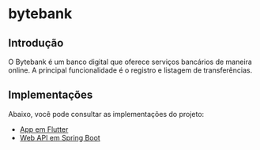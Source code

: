 # bytebank

## Introdução

O Bytebank é um banco digital que oferece serviços bancários de maneira online. A principal funcionalidade é o registro e listagem de transferências. 

## Implementações

Abaixo, você pode consultar as implementações do projeto:

- [App em Flutter](https://github.com/alura-instrutores/bytebank/tree/mobile/flutter)
- [Web API em Spring Boot](https://github.com/alura-cursos/bytebank-api)
